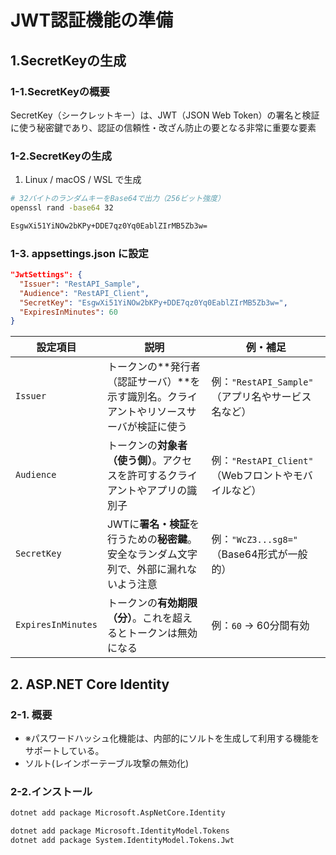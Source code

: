 # JWT認証機能の準備
## 1.SecretKeyの生成
### 1-1.SecretKeyの概要
SecretKey（シークレットキー）は、JWT（JSON Web Token）の署名と検証に使う秘密鍵であり、認証の信頼性・改ざん防止の要となる非常に重要な要素
### 1-2.SecretKeyの生成
1. Linux / macOS / WSL で生成
```bash
# 32バイトのランダムキーをBase64で出力（256ビット強度）
openssl rand -base64 32

EsgwXi51YiNOw2bKPy+DDE7qz0Yq0EablZIrMB5Zb3w=
```
### 1-3. appsettings.json に設定
```json
"JwtSettings": {
  "Issuer": "RestAPI_Sample",
  "Audience": "RestAPI_Client",
  "SecretKey": "EsgwXi51YiNOw2bKPy+DDE7qz0Yq0EablZIrMB5Zb3w=",
  "ExpiresInMinutes": 60
}
```
| 設定項目           | 説明                                                                                     | 例・補足                                                  |
|--------------------|------------------------------------------------------------------------------------------|------------------------------------------------------------|
| `Issuer`           | トークンの**発行者（認証サーバ）**を示す識別名。クライアントやリソースサーバが検証に使う | 例：`"RestAPI_Sample"`<br>（アプリ名やサービス名など）     |
| `Audience`         | トークンの**対象者（使う側）**。アクセスを許可するクライアントやアプリの識別子           | 例：`"RestAPI_Client"`<br>（Webフロントやモバイルなど）   |
| `SecretKey`        | JWTに**署名・検証**を行うための**秘密鍵**。安全なランダム文字列で、外部に漏れないよう注意 | 例：`"WcZ3...sg8="`<br>（Base64形式が一般的）              |
| `ExpiresInMinutes` | トークンの**有効期限（分）**。これを超えるとトークンは無効になる                         | 例：`60` → 60分間有効                                     |



## 2. ASP.NET Core Identity
### 2-1. 概要
- ※パスワードハッシュ化機能は、内部的にソルトを生成して利用する機能をサポートしている。
- ソルト(レインボーテーブル攻撃の無効化)
### 2-2.インストール
```bash
dotnet add package Microsoft.AspNetCore.Identity
```
```bash
dotnet add package Microsoft.IdentityModel.Tokens
dotnet add package System.IdentityModel.Tokens.Jwt
```